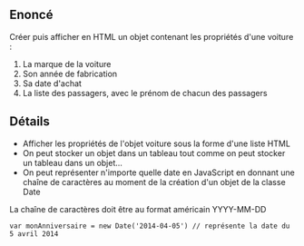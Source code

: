 ## Enoncé

Créer puis afficher en HTML un objet contenant les propriétés d'une voiture :

1. La marque de la voiture
2. Son année de fabrication
3. Sa date d'achat
4. La liste des passagers, avec le prénom de chacun des passagers

## Détails

* Afficher les propriétés de l'objet voiture sous la forme d'une liste HTML
* On peut stocker un objet dans un tableau tout comme on peut stocker un tableau dans un objet...
* On peut représenter n'importe quelle date en JavaScript en donnant une chaîne de caractères au moment de la création d'un objet de la classe Date

La chaîne de caractères doit être au format américain YYYY-MM-DD

	var monAnniversaire = new Date('2014-04-05') // représente la date du 5 avril 2014